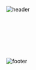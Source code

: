 <!--
### Hi there 👋

**jade0819/jade0819** is a ✨ _special_ ✨ repository because its `README.md` (this file) appears on your GitHub profile.

Here are some ideas to get you started:

- 🔭 I’m currently working on ...
- 🌱 I’m currently learning ...
- 👯 I’m looking to collaborate on ...
- 🤔 I’m looking for help with ...
- 💬 Ask me about ...
- 📫 How to reach me: ...
- 😄 Pronouns: ...
- ⚡ Fun fact: ...
-->

<!--
![Anurag's GitHub stats](https://github-readme-stats.vercel.app/api?username=jade0819&show_icons=true&hide=issues,contribs&bg_color=F9BF52&border_color=F9BF52&title_color=ffffff&text_color=ffffff&icon_color=ffffff&border_radius=7)
-->
<!--
![header](https://capsule-render.vercel.app/api?type=cylinder&color=0:33EDC6,50:86A8E7,100:D16BA5&height=200&section=header&text=Hi!%20I'm%20jade%20=☽&fontColor=ffffff&fontSize=70&desc=front-end%20developer&descSize=30&descAlignY=80&animation=twinkling)
-->

![header](https://capsule-render.vercel.app/api?type=cylinder&color=0:FFE5F1,50:C0DEFF,100:ADA2FF&height=200&section=header&text=Hi!%20I'm%20jade%20=☽&fontColor=ffffff&fontSize=70&desc=front-end%20developer&descSize=30&descAlignY=80&animation=twinkling)
<br/>
<br/>
<br/>
<br/>
<br/>
<br/>
<br/>
<br/>
![footer](https://capsule-render.vercel.app/api?type=waving&color=0:BEFFF7,50:9EDDFF,100:6499E9&height=220&section=footer)
